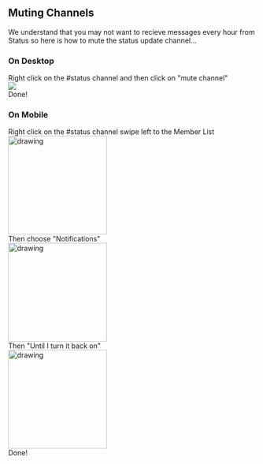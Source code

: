 ## Muting Channels
We understand that you may not want to recieve messages every hour from Status so here is how to mute the status update channel...

### On Desktop
Right click on the #status channel and then click on "mute channel"<br />
![](https://i.imgur.com/V4FKZ1U.png)<br />
Done!

### On Mobile
Right click on the #status channel swipe left to the Member List
<br />
<img src="https://media.discordapp.net/attachments/642839321652494338/768861632440172559/image0.png" alt="drawing" width="200"/><br />
Then choose "Notifications"
<br />
<img src="https://media.discordapp.net/attachments/642839321652494338/768861633048084510/image1.png" alt="drawing" width="200"/><br />
Then "Until I turn it back on"
<br />
<img src="https://media.discordapp.net/attachments/642839321652494338/768861633329233950/image2.png" alt="drawing" width="200"/><br />
Done!
